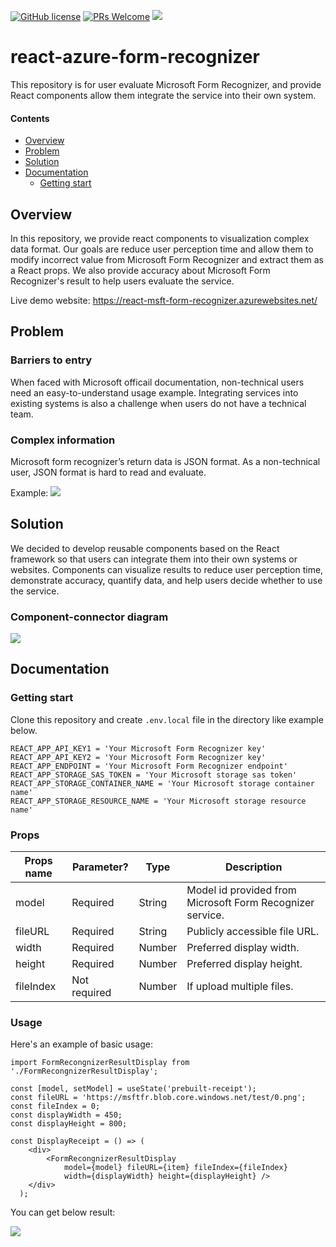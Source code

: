 [![GitHub license](https://img.shields.io/badge/license-MIT-blue.svg)](https://github.com/ChungNYCU/react-azure-form-recognizer/blob/master/LICENSE) [![PRs Welcome](https://img.shields.io/badge/PRs-welcome-brightgreen.svg)]() [![](https://img.shields.io/github/last-commit/ChungNYCU/react-azure-form-recognizer)](https://github.com/ChungNYCU/react-azure-form-recognizer/commits/master)

# react-azure-form-recognizer

This repository is for user evaluate Microsoft Form Recognizer, and provide React components allow them integrate the service into their own system.


#### Contents

- [Overview](#1-overview)
- [Problem](#2-problem)
- [Solution](#3-solution)
- [Documentation](#4-documentation)
  - [Getting start](#41-getting-start)

## Overview

In this repository, we provide react components to visualization complex data format. Our goals are reduce user perception time and allow them to modify incorrect value from Microsoft Form Recognizer and extract them as a React props. We also provide accuracy about Microsoft Form Recognizer's result to help users evaluate the service.

Live demo website: https://react-msft-form-recognizer.azurewebsites.net/


## Problem

### Barriers to entry
When faced with Microsoft officail documentation, non-technical users need an easy-to-understand usage example. Integrating services into existing systems is also a challenge when users do not have a technical team.

### Complex information
Microsoft form recognizer’s return data is JSON format. As a non-technical user, JSON format is hard to read and evaluate.

Example:
![](https://i.imgur.com/7yTaitn.png)


## Solution

We decided to develop reusable components based on the React framework so that users can integrate them into their own systems or websites. Components can visualize results to reduce user perception time, demonstrate accuracy, quantify data, and help users decide whether to use the service.

### Component-connector diagram
![](https://i.imgur.com/itMbkXW.png)


## Documentation

### Getting start

Clone this repository and create `.env.local` file in the directory like example below.
```
REACT_APP_API_KEY1 = 'Your Microsoft Form Recognizer key'
REACT_APP_API_KEY2 = 'Your Microsoft Form Recognizer key'
REACT_APP_ENDPOINT = 'Your Microsoft Form Recognizer endpoint'
REACT_APP_STORAGE_SAS_TOKEN = 'Your Microsoft storage sas token'
REACT_APP_STORAGE_CONTAINER_NAME = 'Your Microsoft storage container name'
REACT_APP_STORAGE_RESOURCE_NAME = 'Your Microsoft storage resource name'
```


### Props

| Props name      | Parameter?   | Type       | Description                                               |
| -------------   |--------------|------------|-----------------------------------------------------------|
| model           | Required     | String     | Model id provided from Microsoft Form Recognizer service. |
| fileURL         | Required     | String     | Publicly accessible file URL.                             |
| width           | Required     | Number     | Preferred display width.                                  |
| height          | Required     | Number     | Preferred display height.                                 |
| fileIndex       | Not required | Number     | If upload multiple files.                                 |


### Usage

Here's an example of basic usage:
```jsx=!
import FormRecongnizerResultDisplay from './FormRecongnizerResultDisplay';

const [model, setModel] = useState('prebuilt-receipt');
const fileURL = 'https://msftfr.blob.core.windows.net/test/0.png';
const fileIndex = 0;
const displayWidth = 450;
const displayHeight = 800;

const DisplayReceipt = () => (
    <div>
        <FormRecongnizerResultDisplay 
            model={model} fileURL={item} fileIndex={fileIndex} 
            width={displayWidth} height={displayHeight} />
    </div>
  );
```

You can get below result:

![](https://i.imgur.com/DoZb8di.gif)

